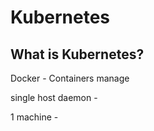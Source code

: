 # Kubernetes

## What is Kubernetes?

Docker - Containers manage

single host daemon - 

1 machine - 
